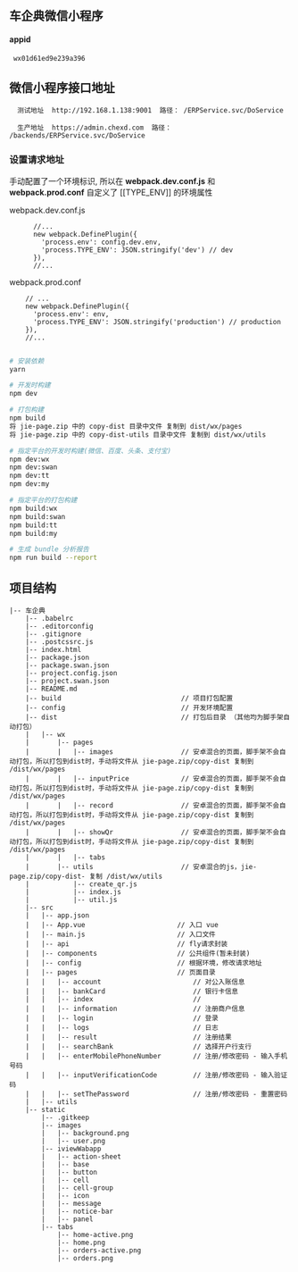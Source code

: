 ## 车企典微信小程序

#### appid
     wx01d61ed9e239a396

## 微信小程序接口地址

      测试地址  http://192.168.1.138:9001  路径： /ERPService.svc/DoService

      生产地址  https://admin.chexd.com  路径： /backends/ERPService.svc/DoService


### 设置请求地址

  手动配置了一个环境标识, 所以在 **webpack.dev.conf.js** 和 **webpack.prod.conf**  自定义了 [[TYPE_ENV]] 的环境属性

webpack.dev.conf.js

          //...
          new webpack.DefinePlugin({
            'process.env': config.dev.env,
            'process.TYPE_ENV': JSON.stringify('dev') // dev
          }),
          //...

  webpack.prod.conf

        // ...
        new webpack.DefinePlugin({
          'process.env': env,
          'process.TYPE_ENV': JSON.stringify('production') // production
        }),
        //...

``` bash

# 安装依赖
yarn

# 开发时构建
npm dev

# 打包构建
npm build
将 jie-page.zip 中的 copy-dist 目录中文件 复制到 dist/wx/pages
将 jie-page.zip 中的 copy-dist-utils 目录中文件 复制到 dist/wx/utils

# 指定平台的开发时构建(微信、百度、头条、支付宝)
npm dev:wx
npm dev:swan
npm dev:tt
npm dev:my

# 指定平台的打包构建
npm build:wx
npm build:swan
npm build:tt
npm build:my

# 生成 bundle 分析报告
npm run build --report
```

## 项目结构
    |-- 车企典
        |-- .babelrc
        |-- .editorconfig
        |-- .gitignore
        |-- .postcssrc.js
        |-- index.html
        |-- package.json
        |-- package.swan.json
        |-- project.config.json
        |-- project.swan.json
        |-- README.md
        |-- build                              // 项目打包配置
        |-- config                             // 开发环境配置
        |-- dist                               // 打包后目录 （其他均为脚手架自动打包）
        |   |-- wx
        |       |-- pages
        |       |   |-- images                 // 安卓混合的页面，脚手架不会自动打包，所以打包到dist时，手动将文件从 jie-page.zip/copy-dist 复制到 /dist/wx/pages
        |       |   |-- inputPrice             // 安卓混合的页面，脚手架不会自动打包，所以打包到dist时，手动将文件从 jie-page.zip/copy-dist 复制到 /dist/wx/pages
        |       |   |-- record                 // 安卓混合的页面，脚手架不会自动打包，所以打包到dist时，手动将文件从 jie-page.zip/copy-dist 复制到 /dist/wx/pages
        |       |   |-- showQr                 // 安卓混合的页面，脚手架不会自动打包，所以打包到dist时，手动将文件从 jie-page.zip/copy-dist 复制到 /dist/wx/pages
        |       |   |-- tabs
        |       |-- utils                      // 安卓混合的js，jie-page.zip/copy-dist- 复制 /dist/wx/utils
        |           |-- create_qr.js
        |           |-- index.js
        |           |-- util.js
        |-- src
        |   |-- app.json
        |   |-- App.vue                       // 入口 vue
        |   |-- main.js                       // 入口文件
        |   |-- api                           // fly请求封装
        |   |-- components                    // 公共组件(暂未封装)
        |   |-- config                        // 根据环境，修改请求地址
        |   |-- pages                         // 页面目录
        |   |   |-- account                       // 对公入账信息
        |   |   |-- bankCard                      // 银行卡信息
        |   |   |-- index                         //
        |   |   |-- information                   // 注册商户信息
        |   |   |-- login                         // 登录
        |   |   |-- logs                          // 日志
        |   |   |-- result                        // 注册结果
        |   |   |-- searchBank                    // 选择开户行支行
        |   |   |-- enterMobilePhoneNumber        // 注册/修改密码 - 输入手机号码
        |   |   |-- inputVerificationCode         // 注册/修改密码 - 输入验证码
        |   |   |-- setThePassword                // 注册/修改密码 - 重置密码
        |   |-- utils
        |-- static
            |-- .gitkeep
            |-- images
            |   |-- background.png
            |   |-- user.png
            |-- iviewWabapp
            |   |-- action-sheet
            |   |-- base
            |   |-- button
            |   |-- cell
            |   |-- cell-group
            |   |-- icon
            |   |-- message
            |   |-- notice-bar
            |   |-- panel
            |-- tabs
                |-- home-active.png
                |-- home.png
                |-- orders-active.png
                |-- orders.png
